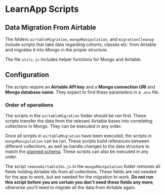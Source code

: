 # LearnApp Scripts

## Data Migration From Airtable

The folders `airtableMigration`, `mongoManipulation`, and `migrationCleanup` include scripts that take data regarding cohorts, classes etc. from Airtable and migrates it into Mongo in the proper structure.

The file `utils.js` includes helper functions for Mongo and Airtable.

## Configuration

The scripts require an **Airtable API key** and a **Mongo connection URI** and **Mongo database name**. They expect to find these parameters in a `.env` file.

### Order of operations

The scripts in the `airtableMigration` folder should be run first. These scripts transfer the data from the relevant Airtable bases into correlating collections in Mongo. They can be executed in any order.

Once all scripts in `airtableMigration` have been executed, the scripts in `mongoManipulation` can be run. These scripts build references between different collections, as well as handle changes to the data structure to match the [planned schema](https://www.figma.com/file/J3bzOgbpXCXbAQGwBFCvZv/DB-Schema?node-id=72846%3A1187). These scripts can also be executed in any order.

The script `removeAirtableIds.js` in the `mongoManipulation` folder removes all fields holding Airtable Ids from all collections. These fields are not needed for the app to work, but are needed for the migration to work. **Do not run this script before you are certain you don't need these fields any more**, otherwise you'll need to migrate all the data from Airtable again.

